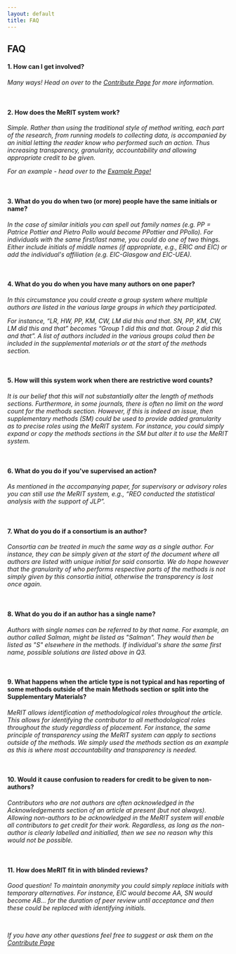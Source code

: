 ```yaml
---
layout: default
title: FAQ
---
```



<h2>FAQ</h2>

<h4> 1. How can I get involved? </h4>

<i>Many ways! Head on over to the [Contribute Page](https://eivimeycook.github.io/MeRIT/Contribute.html) for more information.</i>

<br>

<h4> 2. How does the MeRIT system work? </h4>

<i>Simple. Rather than using the traditional style of method writing, each part of the research, from running models to collecting data, is accompanied by an initial letting the reader know who performed such an action. Thus increasing transparency, granularity, accountability and allowing appropriate credit to be given.</i>

<i>For an example - head over to the [Example Page!](https://eivimeycook.github.io/MeRIT/Community_Examples.html)</i>

<br>

<h4>  3. What do you do when two (or more) people have the same initials or name? </h4>

<i>In the case of similar initials you can spell out family names (e.g. PP = Patrice Pottier and Pietro Pollo would become PPottier and PPollo).
For individuals with the same first/last name, you could do one of two things. Either include initials of middle names (if appropriate, e.g., ERIC and EIC) or add the individual's affiliation (e.g. EIC-Glasgow and EIC-UEA).</i>

<br>

<h4>  4. What do you do when you have many authors on one paper? </h4>

<i>In this circumstance you could create a group system where multiple authors are listed in the various large groups in which they participated. </i>

<i>For instance, “LR, HW, PP, KM, CW, LM did this and that. SN, PP, KM, CW, LM did this and that” becomes “Group 1 did this and that. Group 2 did this and that”. A list of authors included in the various groups colud then be included in the supplemental materials or at the start of the methods section. </i>

<br>

<h4>  5. How will this system work when there are restrictive word counts? </h4>

<i>It is our belief that this will not substantially alter the length of methods sections. Furthermore, in some journals, there is often no limit on the word count for the methods section. However, if this is indeed an issue, then supplementary methods (SM) could be used to provide added granularity as to precise roles using the MeRIT system. For instance, you could simply expand or copy the methods sections in the SM but alter it to use the MeRIT system. </i>

<br>

<h4>  6. What do you do if you've supervised an action? </h4>

<i>As mentioned in the accompanying paper, for supervisory or advisory roles you can still use the MeRIT system, e.g., “REO conducted the statistical analysis with the support of JLP”.</i>

<br>

<h4>  7. What do you do if a consortium is an author? </h4>

<i>Consortia can be treated in much the same way as a single author. For instance, they can be simply given at the start of the document where all authors are listed with unique initial for said consortia. We do hope however that the granularity of who performs respective parts of the methods is not simply given by this consortia initial, otherwise the transparency is lost once again.</i>

<br>

<h4>  8. What do you do if an author has a single name? </h4>

<i>Authors with single names can be referred to by that name. For example, an author called Salman, might be listed as "Salman". They would then be listed as "S" elsewhere in the methods. If individual's share the same first name, possible solutions are listed above in Q3.</i>

<br>

<h4>  9. What happens when the article type is not typical and has reporting of some methods outside of the main Methods section or split into the Supplementary Materials? </h4>

<i>MeRIT allows identification of methodological roles throughout the article. This allows for identifying the contributor to all methodological roles throughout the study regardless of placement. For instance, the same principle of transparency using the MeRIT system can apply to sections outside of the methods. We simply used the methods section as an example as this is where most accountability and transparency is needed.</i>

<br>

<h4>  10. Would it cause confusion to readers for credit to be given to non-authors? </h4>

<i>Contributors who are not authors are often acknowledged in the Acknowledgements section of an article at present (but not always). Allowing non-authors to be acknowledged in the MeRIT system will enable all contributors to get credit for their work. Regardless, as long as the non-author is clearly labelled and initialled, then we see no reason why this would not be possible.</i>

<br>

<h4>  11. How does MeRIT fit in with blinded reviews? </h4>

<i> Good question! To maintain anonymity you could simply replace initials with temporary alternatives. For instance, EIC would become AA, SN would become AB... for the duration of peer review until acceptance and then these could be replaced with identifying initials. 


<br>

If you have any other questions feel free to suggest or ask them on the [Contribute Page](http://www.merit.help/Contribute.html)
